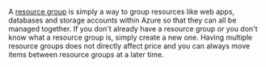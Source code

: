 A [resource group](../articles/azure-resource-manager/resource-group-overview.md#terminology) is simply a way to group resources like web apps, databases and storage accounts within Azure so that they can all be managed together. If you don't already have a resource group or you don't know what a resource group is, simply create a new one. Having multiple resource groups does not directly affect price and you can always move items between resource groups at a later time.
